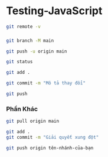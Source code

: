 # Testing-JavaScript


```bash
git remote -v
```

###

```bash
git branch -M main 
```

```bash
git push -u origin main
```

```bash
git status
```

```bash
git add .
```

```bash
git commit -m "Mô tả thay đổi"
```

```bash
git push
```

### Phần Khác

```bash
git pull origin main
```

```bash
git add .
git commit -m "Giải quyết xung đột"
```

```bash
git push origin tên-nhánh-của-bạn
```
